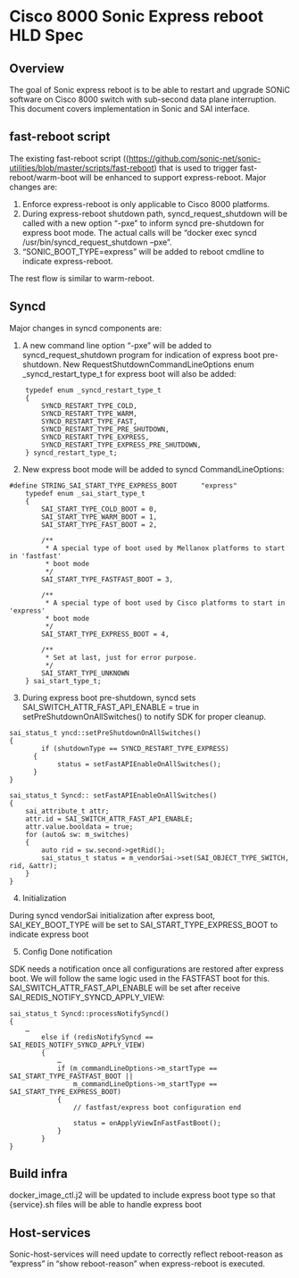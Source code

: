 #
# Cisco 8000 Sonic Express reboot HLD Spec

## Overview

The goal of Sonic express reboot is to be able to restart and upgrade SONiC software on Cisco 8000 switch with sub-second data plane interruption. This document covers implementation in Sonic and SAI interface. 

## fast-reboot script

The existing fast-reboot script ((https://github.com/sonic-net/sonic-utilities/blob/master/scripts/fast-reboot) that is used to trigger fast-reboot/warm-boot will be enhanced to support express-reboot. Major changes are:

1.	Enforce express-reboot is only applicable to Cisco 8000 platforms.
2.	During express-reboot shutdown path, syncd_request_shutdown will be called with a new option “-pxe” to inform syncd pre-shutdown for express boot mode. The actual calls will be “docker exec syncd /usr/bin/syncd_request_shutdown –pxe”.
3.	“SONIC_BOOT_TYPE=express” will be added to reboot cmdline to indicate express-reboot.

The rest flow is similar to warm-reboot.

## Syncd 

Major changes in syncd components are:
1.	A new command line option “-pxe” will be added to syncd_request_shutdown program for indication of express boot pre-shutdown. New RequestShutdownCommandLineOptions enum _syncd_restart_type_t for express boot will also be added:

```
    typedef enum _syncd_restart_type_t
    {
        SYNCD_RESTART_TYPE_COLD,
        SYNCD_RESTART_TYPE_WARM,
        SYNCD_RESTART_TYPE_FAST,
        SYNCD_RESTART_TYPE_PRE_SHUTDOWN,
        SYNCD_RESTART_TYPE_EXPRESS,
        SYNCD_RESTART_TYPE_EXPRESS_PRE_SHUTDOWN,
    } syncd_restart_type_t;
```

2.	New express boot mode will be added to syncd CommandLineOptions:

```
#define STRING_SAI_START_TYPE_EXPRESS_BOOT      "express"
    typedef enum _sai_start_type_t
    {
        SAI_START_TYPE_COLD_BOOT = 0,
        SAI_START_TYPE_WARM_BOOT = 1,
        SAI_START_TYPE_FAST_BOOT = 2,

        /**
         * A special type of boot used by Mellanox platforms to start in 'fastfast'
         * boot mode
         */
        SAI_START_TYPE_FASTFAST_BOOT = 3,

        /**
         * A special type of boot used by Cisco platforms to start in 'express'
         * boot mode
         */
        SAI_START_TYPE_EXPRESS_BOOT = 4,

        /**
         * Set at last, just for error purpose.
         */
        SAI_START_TYPE_UNKNOWN
    } sai_start_type_t;
```

3.	During express boot pre-shutdown, syncd sets SAI_SWITCH_ATTR_FAST_API_ENABLE = true in setPreShutdownOnAllSwitches() to notify SDK for proper cleanup.

```
sai_status_t yncd::setPreShutdownOnAllSwitches()
{
	    if (shutdownType == SYNCD_RESTART_TYPE_EXPRESS) 
      {
        	status = setFastAPIEnableOnAllSwitches();
      }
}

sai_status_t Syncd:: setFastAPIEnableOnAllSwitches()
{
    sai_attribute_t attr;
    attr.id = SAI_SWITCH_ATTR_FAST_API_ENABLE;
    attr.value.booldata = true;
    for (auto& sw: m_switches)
    {
        auto rid = sw.second->getRid();
        sai_status_t status = m_vendorSai->set(SAI_OBJECT_TYPE_SWITCH, rid, &attr);
    }
}
```

4.	Initialization
   
During syncd vendorSai initialization after express boot, SAI_KEY_BOOT_TYPE will be set to SAI_START_TYPE_EXPRESS_BOOT to indicate express boot

5.	Config Done notification

SDK needs a notification once all configurations are restored after express boot. We will follow the same logic used in the FASTFAST boot for this. SAI_SWITCH_ATTR_FAST_API_ENABLE will be set after receive SAI_REDIS_NOTIFY_SYNCD_APPLY_VIEW:

```
sai_status_t Syncd::processNotifySyncd()
{
    …
        else if (redisNotifySyncd == SAI_REDIS_NOTIFY_SYNCD_APPLY_VIEW)
        {
            …
            if (m_commandLineOptions->m_startType == SAI_START_TYPE_FASTFAST_BOOT ||
                m_commandLineOptions->m_startType == SAI_START_TYPE_EXPRESS_BOOT)
            {
                // fastfast/express boot configuration end

                status = onApplyViewInFastFastBoot();
            }
        }
}
```

## Build infra

docker_image_ctl.j2 will be updated to include express boot type so that {service}.sh files will be able to handle express boot 

## Host-services

Sonic-host-services will need update to correctly reflect reboot-reason as “express” in “show reboot-reason” when express-reboot is executed.

